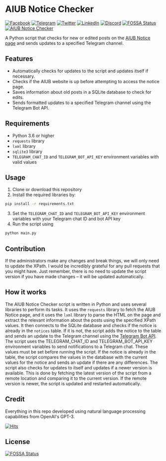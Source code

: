# AIUB Notice Checker
[![Facebook](https://raw.githubusercontent.com/gauravghongde/social-icons/master/SVG/Color/Facebook.svg)](https://facebook.com/aiubnotice) [![Telegram](https://raw.githubusercontent.com/gauravghongde/social-icons/master/SVG/Color/Telegram.svg)](https://t.me/aiubnotice) [![Twitter](https://raw.githubusercontent.com/gauravghongde/social-icons/master/SVG/Color/Twitter.svg)](https://twitter.com/aiubnotice) [![LinkedIn](https://raw.githubusercontent.com/gauravghongde/social-icons/master/SVG/Color/LinkedIN.svg)](https://linkedin.com/in/aiubnotice) [![Discord](https://raw.githubusercontent.com/gauravghongde/social-icons/master/SVG/Color/Discord.svg)](https://discord.gg/M8XVrA2Fnb) [![FOSSA Status](https://app.fossa.com/api/projects/git%2Bgithub.com%2Fmirzasaikatahmmed%2FAIUB-Notice-Checker.svg?type=shield)](https://app.fossa.com/projects/git%2Bgithub.com%2Fmirzasaikatahmmed%2FAIUB-Notice-Checker?ref=badge_shield)
<br /> [![AIUB Notice Checker](https://github.com/mirzasaikatahmmed/aiub-notice-checker/actions/workflows/aiub-notice-checker.yml/badge.svg)](https://github.com/mirzasaikatahmmed/aiub-notice-checker/actions/workflows/aiub-notice-checker.yml)

A Python script that checks for new or edited posts on the [AIUB Notice page](https://aiub.cf/category/notices/) and sends updates to a specified Telegram channel.

## Features

- Automatically checks for updates to the script and updates itself if necessary.
- Checks if the AIUB website is up before attempting to access the notice page.
- Saves information about old posts in a SQLite database to check for edits.
- Sends formatted updates to a specified Telegram channel using the Telegram Bot API.

## Requirements

- Python 3.6 or higher
- `requests` library
- `lxml` library
- `sqlite3` library
- `TELEGRAM_CHAT_ID` and `TELEGRAM_BOT_API_KEY` environment variables with valid values

## Usage

1. Clone or download this repository
2. Install the required libraries by:
```bash
pip install -r requirements.txt
```
3. Set the `TELEGRAM_CHAT_ID` and `TELEGRAM_BOT_API_KEY` environment variables with your Telegram chat ID and bot API key
4. Run the script using 
```bash
python main.py
```

## Contribution

If the administrators make any changes and break things, we will only need to update the XPath. I would be incredibly grateful for any pull requests that you might have. Just remember, there is no need to update the script version if you have made changes – it will be updated automatically.

## How it works

The AIUB Notice Checker script is written in Python and uses several libraries to perform its tasks. It uses the `requests` library to fetch the AIUB Notice page, and it uses the `lxml` library to parse the HTML on the page and extract the relevant information about the posts using the specified XPath values. It then connects to the SQLite database and checks if the notice is already in the `notices` table. If it is not, the script adds the notice to the table and sends an update to the Telegram channel using the [Telegram Bot API](https://core.telegram.org/bots/api). The script uses the TELEGRAM_CHAT_ID and TELEGRAM_BOT_API_KEY environment variables to send notifications to a Telegram chat. These values must be set before running the script. If the notice is already in the table, the script compares the values in the database with the current values for the notice and sends an update if there are any differences. The script also checks for updates to itself and updates if a newer version is available. This is done by fetching the latest version of the script from a remote location and comparing it to the current version. If the remote version is newer, the script is updated and restarted automatically.

## Credit

Everything in this repo developed using natural language processing capabilities from OpenAI's GPT-3.

[![Hits](https://hits.seeyoufarm.com/api/count/incr/badge.svg?url=https://github.com/mirzasaikatahmmed/aiub-notice-checker&icon=github.svg&icon_color=%23FFFFFF&title=hits&edge_flat=false)](https://github.com/mirzasaikatahmmed/aiub-notice-checker)


## License
[![FOSSA Status](https://app.fossa.com/api/projects/git%2Bgithub.com%2Fmirzasaikatahmmed%2FAIUB-Notice-Checker.svg?type=large)](https://app.fossa.com/projects/git%2Bgithub.com%2Fmirzasaikatahmmed%2FAIUB-Notice-Checker?ref=badge_large)